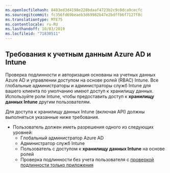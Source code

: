 ```yaml
---
ms.openlocfilehash: 8483ed3d4198e228bdaaf4723b2c9c0dca9cecfc
ms.sourcegitcommit: fc356fd69beaeb3d69982b47e2bdffb6f7127f8c
ms.translationtype: MTE75
ms.contentlocale: ru-RU
ms.lasthandoff: 10/03/2019
ms.locfileid: "71830511"
---
```

<!-- This include is part of the Intune Data Warehouse documentation. -->

## <a name="azure-ad-and-intune-credential-requirements"></a>Требования к учетным данным Azure AD и Intune

Проверка подлинности и авторизация основаны на учетных данных Azure AD и управлении доступом на основе ролей (RBAC) Intune. Все глобальные администраторы и администраторы служб Intune для вашего клиента по умолчанию имеют доступ к хранилищу данных. Используйте роли Intune, чтобы предоставить доступ к **хранилищу данных Intune** другим пользователям.

Для доступа к хранилищу данных Intune (включая API) должны выполняться указанные ниже требования.

- Пользователь должен иметь разрешения одного из следующих уровней:
  - Глобальный администратор Azure AD
  - Администратор служб Intune
  - Пользователь с доступом к **хранилищу данных Intune** на основе ролей
  - Проверка подлинности без учета пользователя с [проверкой подлинности только приложения](../developer/data-warehouse-app-only-auth.md) 
